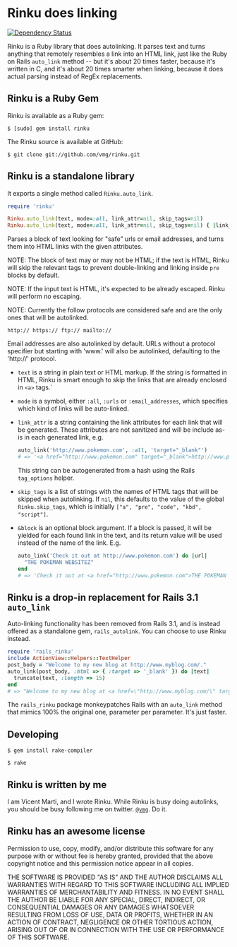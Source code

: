 Rinku does linking
==================

[![Dependency Status](https://www.versioneye.com/ruby/rinku/badge.svg)](https://www.versioneye.com/ruby/rinku)

Rinku is a Ruby library that does autolinking.
It parses text and turns anything that remotely resembles a link into an HTML link,
just like the Ruby on Rails `auto_link` method -- but it's about 20 times faster,
because it's written in C, and it's about 20 times smarter when linking,
because it does actual parsing instead of RegEx replacements.

Rinku is a Ruby Gem 
-------------------

Rinku is available as a Ruby gem:

    $ [sudo] gem install rinku

The Rinku source is available at GitHub:

    $ git clone git://github.com/vmg/rinku.git

Rinku is a standalone library
-----------------------------

It exports a single method called `Rinku.auto_link`.

~~~~~ruby
require 'rinku'

Rinku.auto_link(text, mode=:all, link_attr=nil, skip_tags=nil)
Rinku.auto_link(text, mode=:all, link_attr=nil, skip_tags=nil) { |link_text| ... }
~~~~~~

Parses a block of text looking for "safe" urls or email addresses,
and turns them into HTML links with the given attributes.

NOTE: The block of text may or may not be HTML; if the text is HTML,
Rinku will skip the relevant tags to prevent double-linking and linking
inside `pre` blocks by default.

NOTE: If the input text is HTML, it's expected to be already escaped.
Rinku will perform no escaping.

NOTE: Currently the follow protocols are considered safe and are the
only ones that will be autolinked.

    http:// https:// ftp:// mailto://

Email addresses are also autolinked by default. URLs without a protocol
specifier but starting with 'www.' will also be autolinked, defaulting to
the 'http://' protocol.

-   `text` is a string in plain text or HTML markup. If the string is formatted in
HTML, Rinku is smart enough to skip the links that are already enclosed in `<a>`
tags.`

-   `mode` is a symbol, either `:all`, `:urls` or `:email_addresses`, 
which specifies which kind of links will be auto-linked. 

-   `link_attr` is a string containing the link attributes for each link that
will be generated. These attributes are not sanitized and will be include as-is
in each generated link, e.g.

     ~~~~~ruby
     auto_link('http://www.pokemon.com', :all, 'target="_blank"')
     # => '<a href="http://www.pokemon.com" target="_blank">http://www.pokemon.com</a>'
     ~~~~~

    This string can be autogenerated from a hash using the Rails `tag_options` helper.

-   `skip_tags` is a list of strings with the names of HTML tags that will be skipped
when autolinking. If `nil`, this defaults to the value of the global `Rinku.skip_tags`,
which is initially `["a", "pre", "code", "kbd", "script"]`.

-   `&block` is an optional block argument. If a block is passed, it will
be yielded for each found link in the text, and its return value will be used instead
of the name of the link. E.g.

    ~~~~~ruby
    auto_link('Check it out at http://www.pokemon.com') do |url|
      "THE POKEMAN WEBSITEZ"
    end
    # => 'Check it out at <a href="http://www.pokemon.com">THE POKEMAN WEBSITEZ</a>'
    ~~~~~~

Rinku is a drop-in replacement for Rails 3.1 `auto_link`
----------------------------------------------------

Auto-linking functionality has been removed from Rails 3.1,
and is instead offered as a standalone gem, `rails_autolink`. You can
choose to use Rinku instead.

~~~~ruby
require 'rails_rinku'
include ActionView::Helpers::TextHelper
post_body = "Welcome to my new blog at http://www.myblog.com/."
auto_link(post_body, :html => { :target => '_blank' }) do |text|
  truncate(text, :length => 15)
end
# => "Welcome to my new blog at <a href=\"http://www.myblog.com/\" target=\"_blank\">http://www.m...</a>."
~~~~

The `rails_rinku` package monkeypatches Rails with an `auto_link` method that
mimics 100% the original one, parameter per parameter. It's just faster.

Developing
----------
```
$ gem install rake-compiler

$ rake
```

Rinku is written by me
----------------------

I am Vicent Marti, and I wrote Rinku.
While Rinku is busy doing autolinks, you should be busy following me on twitter.
[`@vmg`](http://twitter.com/vmg). Do it.

Rinku has an awesome license
----------------------------

Permission to use, copy, modify, and/or distribute this software for any
purpose with or without fee is hereby granted, provided that the above
copyright notice and this permission notice appear in all copies.

THE SOFTWARE IS PROVIDED "AS IS" AND THE AUTHOR DISCLAIMS ALL WARRANTIES
WITH REGARD TO THIS SOFTWARE INCLUDING ALL IMPLIED WARRANTIES OF
MERCHANTABILITY AND FITNESS. IN NO EVENT SHALL THE AUTHOR BE LIABLE FOR
ANY SPECIAL, DIRECT, INDIRECT, OR CONSEQUENTIAL DAMAGES OR ANY DAMAGES
WHATSOEVER RESULTING FROM LOSS OF USE, DATA OR PROFITS, WHETHER IN AN
ACTION OF CONTRACT, NEGLIGENCE OR OTHER TORTIOUS ACTION, ARISING OUT OF
OR IN CONNECTION WITH THE USE OR PERFORMANCE OF THIS SOFTWARE.

